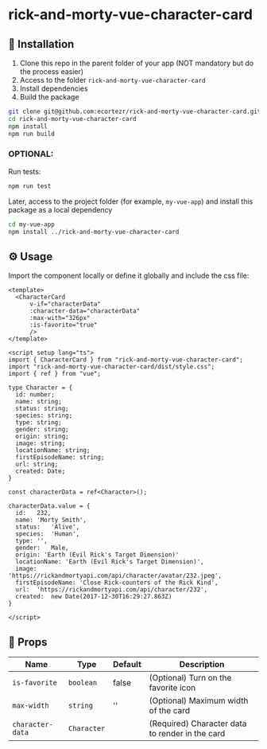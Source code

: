 # rick-and-morty-vue-character-card

## 🚀 Installation

1. Clone this repo in the parent folder of your app (NOT mandatory but do the process easier)
2. Access to the folder `rick-and-morty-vue-character-card`
3. Install dependencies
4. Build the package

```bash
git clone git@github.com:ecortezr/rick-and-morty-vue-character-card.git
cd rick-and-morty-vue-character-card
npm install
npm run build
```
### OPTIONAL:

Run tests:

```sh
npm run test
```

Later, access to the project folder (for example, `my-vue-app`) and install this package as a local dependency


```bash
cd my-vue-app
npm install ../rick-and-morty-vue-character-card
```

## ⚙️ Usage

Import the component locally or define it globally and include the css file:

```vue
<template>
  <CharacterCard
      v-if="characterData"
      :character-data="characterData"
      :max-with="326px"
      :is-favorite="true"
      />
</template>

<script setup lang="ts">
import { CharacterCard } from "rick-and-morty-vue-character-card";
import "rick-and-morty-vue-character-card/dist/style.css";
import { ref } from "vue";

type Character = {
  id: number;
  name: string;
  status: string;
  species: string;
  type: string;
  gender: string;
  origin: string;
  image: string;
  locationName: string;
  firstEpisodeName: string;
  url: string;
  created: Date;
}

const characterData = ref<Character>();

characterData.value = {
  id:	232,
  name:	'Morty Smith',
  status:	'Alive',
  species:	'Human',
  type:	'',
  gender:	Male,
  origin: 'Earth (Evil Rick's Target Dimension)'
  locationName:	'Earth (Evil Rick's Target Dimension)',
  image:	'https://rickandmortyapi.com/api/character/avatar/232.jpeg',
  firstEpisodeName:	'Close Rick-counters of the Rick Kind',
  url:	'https://rickandmortyapi.com/api/character/232',
  created:	new Date(2017-12-30T16:29:27.863Z)
}

</script>
```

## 📃 Props

| Name       | Type               | Default | Description                        |
| ---------- | ------------------ | ------- | ---------------------------------- |
| `is-favorite` | `boolean`          | false   | (Optional) Turn on the favorite icon |
| `max-width`    | `string`           | '' | (Optional) Maximum width of the card   |
| `character-data`    | `Character` |         | (Required) Character data to render in the card                     |
